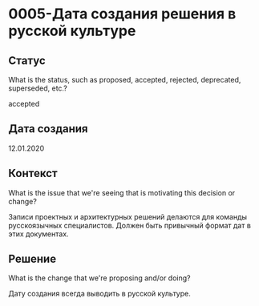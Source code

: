 # 0005-Дата создания решения в русской культуре

## Статус

What is the status, such as proposed, accepted, rejected, deprecated, superseded, etc.?

accepted

## Дата создания

12.01.2020

## Контекст

What is the issue that we're seeing that is motivating this decision or change?

Записи проектных и архитектурных решений делаются для команды русскоязычных специалистов. Должен быть привычный формат дат в этих документах.

## Решение

What is the change that we're proposing and/or doing?

Дату создания всегда выводить в русской культуре.